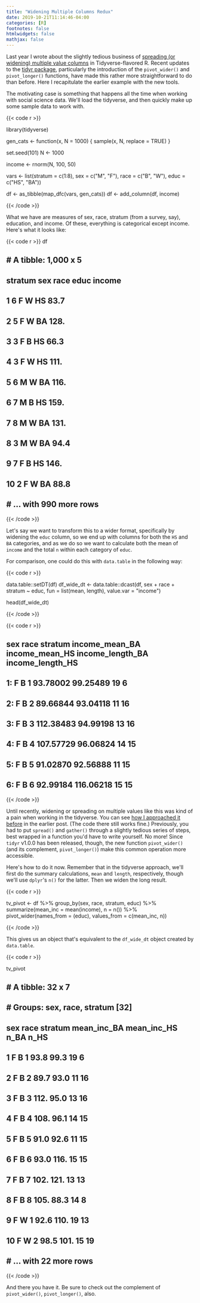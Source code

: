 ```yaml
---
title: "Widening Multiple Columns Redux"
date: 2019-10-21T11:14:46-04:00
categories: [R]
footnotes: false
htmlwidgets: false
mathjax: false
---
```


Last year I wrote about the slightly tedious business of [spreading (or widening) multiple value columns](https://kieranhealy.org/blog/archives/2018/11/06/spreading-multiple-values/) in Tidyverse-flavored R. Recent updates to the [tidyr package](https://tidyr.tidyverse.org), particularly the introduction of the `pivot_wider()` and `pivot_longer()` functions, have made this rather more straightforward to do than before. Here I recapitulate the earlier example with the new tools. 

The motivating case is something that happens all the time when working with social science data. We'll load the tidyverse, and then quickly make up some sample data to work with. 

{{< code r >}}

library(tidyverse)

gen_cats <- function(x, N = 1000) {
    sample(x, N, replace = TRUE)
}

set.seed(101)
N <- 1000

income <- rnorm(N, 100, 50)

vars <- list(stratum = c(1:8),
          sex = c("M", "F"),
          race =  c("B", "W"),
          educ = c("HS", "BA"))

df <- as_tibble(map_dfc(vars, gen_cats))
df <- add_column(df, income)

{{< /code >}}

What we have are measures of sex, race, stratum (from a survey, say), education, and income. Of these, everything is categorical except income. Here's what it looks like:


{{< code r >}}
df

## # A tibble: 1,000 x 5
##    stratum sex   race  educ  income
##      <int> <chr> <chr> <chr>  <dbl>
##  1       6 F     W     HS      83.7
##  2       5 F     W     BA     128. 
##  3       3 F     B     HS      66.3
##  4       3 F     W     HS     111. 
##  5       6 M     W     BA     116. 
##  6       7 M     B     HS     159. 
##  7       8 M     W     BA     131. 
##  8       3 M     W     BA      94.4
##  9       7 F     B     HS     146. 
## 10       2 F     W     BA      88.8
## # … with 990 more rows

{{< /code >}}

Let's say we want to transform this to a wider format, specifically by widening the `educ` column, so we end up with columns for both the `HS` and `BA` categories, and as we do so we want to calculate both the mean of `income` and the total `n` within each category of `educ`.

For comparison, one could do this with `data.table` in the following way:

{{< code r >}}

data.table::setDT(df)
df_wide_dt <- data.table::dcast(df, sex + race + stratum ~ educ,
              fun = list(mean, length),
              value.var = "income")

head(df_wide_dt)

{{< /code >}}

{{< code r >}}

##    sex race stratum income_mean_BA income_mean_HS income_length_BA income_length_HS 
## 1:   F    B       1       93.78002       99.25489               19                 6
## 2:   F    B       2       89.66844       93.04118               11                16
## 3:   F    B       3      112.38483       94.99198               13                16
## 4:   F    B       4      107.57729       96.06824               14                15
## 5:   F    B       5       91.02870       92.56888               11                15
## 6:   F    B       6       92.99184      116.06218               15                15

{{< /code >}}

Until recently, widening or spreading on multiple values like this was kind of a pain when working in the tidyverse. You can see [how I approached it before](https://kieranhealy.org/blog/archives/2018/11/06/spreading-multiple-values/) in the earlier post. (The code there still works fine.) Previously, you had to put `spread()` and `gather()` through a slightly tedious series of steps, best wrapped in a function you'd have to write yourself. No more! Since `tidyr` v1.0.0 has been released, though, the new function `pivot_wider()` (and its complement, `pivot_longer()`) make this common operation more accessible. 

Here's how to do it now. Remember that in the tidyverse approach, we'll first do the summary calculations, `mean` and `length`, respectively, though we'll use `dplyr`'s `n()` for the latter. Then we widen the long result.

{{< code r >}}

tv_pivot <- df %>%
    group_by(sex, race, stratum, educ) %>% 
    summarize(mean_inc = mean(income),
              n = n()) %>%
    pivot_wider(names_from = (educ),
                values_from = c(mean_inc, n))

{{< /code >}}

This gives us an object that's equivalent to the `df_wide_dt` object created by `data.table`. 

{{< code r >}}

tv_pivot

## # A tibble: 32 x 7
## # Groups:   sex, race, stratum [32]
##    sex   race  stratum mean_inc_BA mean_inc_HS  n_BA  n_HS
##    <chr> <chr>   <int>       <dbl>       <dbl> <int> <int>
##  1 F     B           1        93.8        99.3    19     6
##  2 F     B           2        89.7        93.0    11    16
##  3 F     B           3       112.         95.0    13    16
##  4 F     B           4       108.         96.1    14    15
##  5 F     B           5        91.0        92.6    11    15
##  6 F     B           6        93.0       116.     15    15
##  7 F     B           7       102.        121.     13    13
##  8 F     B           8       105.         88.3    14     8
##  9 F     W           1        92.6       110.     19    13
## 10 F     W           2        98.5       101.     15    19
## # … with 22 more rows

{{< /code >}}

And there you have it. Be sure to check out the complement of `pivot_wider()`, `pivot_longer()`, also.
